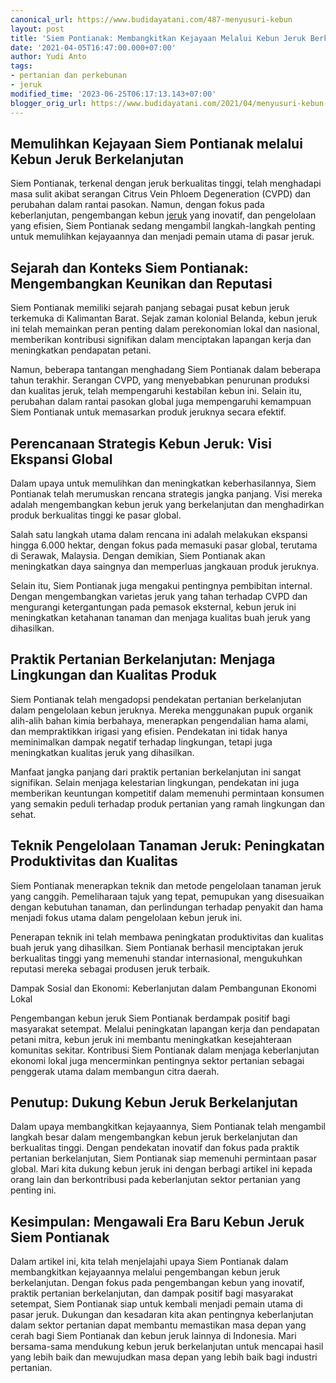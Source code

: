 ```yaml
---
canonical_url: https://www.budidayatani.com/487-menyusuri-kebun
layout: post
title: 'Siem Pontianak: Membangkitkan Kejayaan Melalui Kebun Jeruk Berkelanjutan'
date: '2021-04-05T16:47:00.000+07:00'
author: Yudi Anto
tags:
- pertanian dan perkebunan
- jeruk
modified_time: '2023-06-25T06:17:13.143+07:00'
blogger_orig_url: https://www.budidayatani.com/2021/04/menyusuri-kebun-siem-500-hektar.html
---
```


<h2>Memulihkan Kejayaan Siem Pontianak melalui Kebun Jeruk Berkelanjutan</h2><p>Siem Pontianak, terkenal dengan jeruk berkualitas tinggi, telah menghadapi masa sulit akibat serangan Citrus Vein Phloem Degeneration (CVPD) dan perubahan dalam rantai pasokan. Namun, dengan fokus pada keberlanjutan, pengembangan kebun <a href="https://www.budidayatani.com/search/label/jeruk">jeruk</a> yang inovatif, dan pengelolaan yang efisien, Siem Pontianak sedang mengambil langkah-langkah penting untuk memulihkan kejayaannya dan menjadi pemain utama di pasar jeruk.</p><h2>Sejarah dan Konteks Siem Pontianak: Mengembangkan Keunikan dan Reputasi</h2><p>Siem Pontianak memiliki sejarah panjang sebagai pusat kebun jeruk terkemuka di Kalimantan Barat. Sejak zaman kolonial Belanda, kebun jeruk ini telah memainkan peran penting dalam perekonomian lokal dan nasional, memberikan kontribusi signifikan dalam menciptakan lapangan kerja dan meningkatkan pendapatan petani.</p><p>Namun, beberapa tantangan menghadang Siem Pontianak dalam beberapa tahun terakhir. Serangan CVPD, yang menyebabkan penurunan produksi dan kualitas jeruk, telah mempengaruhi kestabilan kebun ini. Selain itu, perubahan dalam rantai pasokan global juga mempengaruhi kemampuan Siem Pontianak untuk memasarkan produk jeruknya secara efektif.</p><h2>Perencanaan Strategis Kebun Jeruk: Visi Ekspansi Global</h2><p>Dalam upaya untuk memulihkan dan meningkatkan keberhasilannya, Siem Pontianak telah merumuskan rencana strategis jangka panjang. Visi mereka adalah mengembangkan kebun jeruk yang berkelanjutan dan menghadirkan produk berkualitas tinggi ke pasar global.</p><p>Salah satu langkah utama dalam rencana ini adalah melakukan ekspansi hingga 6.000 hektar, dengan fokus pada memasuki pasar global, terutama di Serawak, Malaysia. Dengan demikian, Siem Pontianak akan meningkatkan daya saingnya dan memperluas jangkauan produk jeruknya.</p><p>Selain itu, Siem Pontianak juga mengakui pentingnya pembibitan internal. Dengan mengembangkan varietas jeruk yang tahan terhadap CVPD dan mengurangi ketergantungan pada pemasok eksternal, kebun jeruk ini meningkatkan ketahanan tanaman dan menjaga kualitas buah jeruk yang dihasilkan.</p><h2>Praktik Pertanian Berkelanjutan: Menjaga Lingkungan dan Kualitas Produk</h2><p>Siem Pontianak telah mengadopsi pendekatan pertanian berkelanjutan dalam pengelolaan kebun jeruknya. Mereka menggunakan pupuk organik alih-alih bahan kimia berbahaya, menerapkan pengendalian hama alami, dan mempraktikkan irigasi yang efisien. Pendekatan ini tidak hanya meminimalkan dampak negatif terhadap lingkungan, tetapi juga meningkatkan kualitas jeruk yang dihasilkan.</p><p>Manfaat jangka panjang dari praktik pertanian berkelanjutan ini sangat signifikan. Selain menjaga kelestarian lingkungan, pendekatan ini juga memberikan keuntungan kompetitif dalam memenuhi permintaan konsumen yang semakin peduli terhadap produk pertanian yang ramah lingkungan dan sehat.</p><h2>Teknik Pengelolaan Tanaman Jeruk: Peningkatan Produktivitas dan Kualitas</h2><p>Siem Pontianak menerapkan teknik dan metode pengelolaan tanaman jeruk yang canggih. Pemeliharaan tajuk yang tepat, pemupukan yang disesuaikan dengan kebutuhan tanaman, dan perlindungan terhadap penyakit dan hama menjadi fokus utama dalam pengelolaan kebun jeruk ini.</p><p>Penerapan teknik ini telah membawa peningkatan produktivitas dan kualitas buah jeruk yang dihasilkan. Siem Pontianak berhasil menciptakan jeruk berkualitas tinggi yang memenuhi standar internasional, mengukuhkan reputasi mereka sebagai produsen jeruk terbaik.</p><p>Dampak Sosial dan Ekonomi: Keberlanjutan dalam Pembangunan Ekonomi Lokal</p><p>Pengembangan kebun jeruk Siem Pontianak berdampak positif bagi masyarakat setempat. Melalui peningkatan lapangan kerja dan pendapatan petani mitra, kebun jeruk ini membantu meningkatkan kesejahteraan komunitas sekitar. Kontribusi Siem Pontianak dalam menjaga keberlanjutan ekonomi lokal juga mencerminkan pentingnya sektor pertanian sebagai penggerak utama dalam membangun citra daerah.</p><h2>Penutup: Dukung Kebun Jeruk Berkelanjutan</h2><p>Dalam upaya membangkitkan kejayaannya, Siem Pontianak telah mengambil langkah besar dalam mengembangkan kebun jeruk berkelanjutan dan berkualitas tinggi. Dengan pendekatan inovatif dan fokus pada praktik pertanian berkelanjutan, Siem Pontianak siap memenuhi permintaan pasar global. Mari kita dukung kebun jeruk ini dengan berbagi artikel ini kepada orang lain dan berkontribusi pada keberlanjutan sektor pertanian yang penting ini.</p><h2>Kesimpulan: Mengawali Era Baru Kebun Jeruk Siem Pontianak</h2><p>Dalam artikel ini, kita telah menjelajahi upaya Siem Pontianak dalam membangkitkan kejayaannya melalui pengembangan kebun jeruk berkelanjutan. Dengan fokus pada pengembangan kebun yang inovatif, praktik pertanian berkelanjutan, dan dampak positif bagi masyarakat setempat, Siem Pontianak siap untuk kembali menjadi pemain utama di pasar jeruk. Dukungan dan kesadaran kita akan pentingnya keberlanjutan dalam sektor pertanian dapat membantu memastikan masa depan yang cerah bagi Siem Pontianak dan kebun jeruk lainnya di Indonesia. Mari bersama-sama mendukung kebun jeruk berkelanjutan untuk mencapai hasil yang lebih baik dan mewujudkan masa depan yang lebih baik bagi industri pertanian.</p>